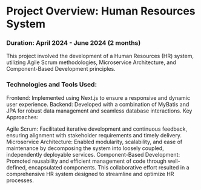 # Project Overview: Human Resources System
### Duration: April 2024 - June 2024 (2 months)

This project involved the development of a Human Resources (HR) system, utilizing Agile Scrum methodologies, Microservice Architecture, and Component-Based Development principles.

### Technologies and Tools Used:

Frontend: Implemented using Next.js to ensure a responsive and dynamic user experience.
Backend: Developed with a combination of MyBatis and JPA for robust data management and seamless database interactions.
Key Approaches:

Agile Scrum: Facilitated iterative development and continuous feedback, ensuring alignment with stakeholder requirements and timely delivery.
Microservice Architecture: Enabled modularity, scalability, and ease of maintenance by decomposing the system into loosely coupled, independently deployable services.
Component-Based Development: Promoted reusability and efficient management of code through well-defined, encapsulated components.
This collaborative effort resulted in a comprehensive HR system designed to streamline and optimize HR processes.
